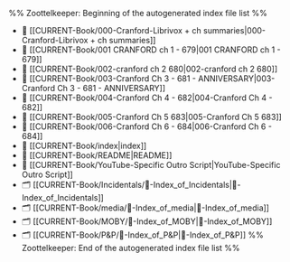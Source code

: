 %% Zoottelkeeper: Beginning of the autogenerated index file list  %%
- 📄 [[CURRENT-Book/000-Cranford-Librivox + ch summaries|000-Cranford-Librivox + ch summaries]]
- 📄 [[CURRENT-Book/001 CRANFORD ch 1 - 679|001 CRANFORD ch 1 - 679]]
- 📄 [[CURRENT-Book/002-cranford ch 2 680|002-cranford ch 2 680]]
- 📄 [[CURRENT-Book/003-Cranford Ch 3 - 681 - ANNIVERSARY|003-Cranford Ch 3 - 681 - ANNIVERSARY]]
- 📄 [[CURRENT-Book/004-Cranford Ch 4 - 682|004-Cranford Ch 4 - 682]]
- 📄 [[CURRENT-Book/005-Cranford Ch 5 683|005-Cranford Ch 5 683]]
- 📄 [[CURRENT-Book/006-Cranford Ch 6 - 684|006-Cranford Ch 6 - 684]]
- 📄 [[CURRENT-Book/index|index]]
- 📄 [[CURRENT-Book/README|README]]
- 📄 [[CURRENT-Book/YouTube-Specific Outro Script|YouTube-Specific Outro Script]]
- 🗂️ [[CURRENT-Book/Incidentals/🧠-Index_of_Incidentals|🧠-Index_of_Incidentals]]
- 🗂️ [[CURRENT-Book/media/🧠-Index_of_media|🧠-Index_of_media]]
- 🗂️ [[CURRENT-Book/MOBY/🧠-Index_of_MOBY|🧠-Index_of_MOBY]]
- 🗂️ [[CURRENT-Book/P&P/🧠-Index_of_P&P|🧠-Index_of_P&P]]
%% Zoottelkeeper: End of the autogenerated index file list  %%
